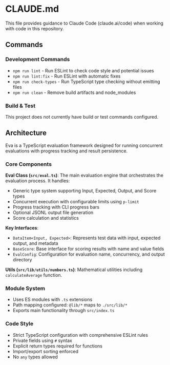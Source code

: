 # CLAUDE.md

This file provides guidance to Claude Code (claude.ai/code) when working with code in this repository.

## Commands

### Development Commands
- `npm run lint` - Run ESLint to check code style and potential issues
- `npm run lint:fix` - Run ESLint with automatic fixes
- `npm run check-types` - Run TypeScript type checking without emitting files
- `npm run clean` - Remove build artifacts and node_modules

### Build & Test
This project does not currently have build or test commands configured.

## Architecture

Eva is a TypeScript evaluation framework designed for running concurrent evaluations with progress tracking and result persistence.

### Core Components

**Eval Class (`src/eval.ts`)**: The main evaluation engine that orchestrates the evaluation process. It handles:
- Generic type system supporting Input, Expected, Output, and Score types
- Concurrent execution with configurable limits using `p-limit`
- Progress tracking with CLI progress bars
- Optional JSONL output file generation
- Score calculation and statistics

**Key Interfaces**:
- `DataItem<Input, Expected>`: Represents test data with input, expected output, and metadata
- `BaseScore`: Base interface for scoring results with name and value fields
- `EvalConfig`: Configuration for evaluation name, concurrency, and output directory

**Utils (`src/lib/utils/numbers.ts`)**: Mathematical utilities including `calculateAverage` function.

### Module System
- Uses ES modules with `.ts` extensions
- Path mapping configured: `@lib/*` maps to `./src/lib/*`
- Exports main functionality through `src/index.ts`

### Code Style
- Strict TypeScript configuration with comprehensive ESLint rules
- Private fields using `#` syntax
- Explicit return types required for functions
- Import/export sorting enforced
- No `any` types allowed